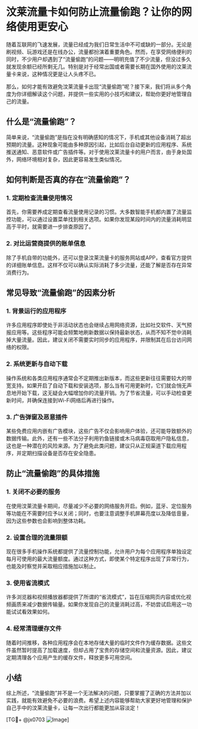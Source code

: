 # 汶莱流量卡如何防止流量偷跑？让你的网络使用更安心

随着互联网的飞速发展，流量已经成为我们日常生活中不可或缺的一部分。无论是刷视频、玩游戏还是在线办公，流量都扮演着重要角色。然而，在享受网络便利的同时，不少用户却遇到了“流量偷跑”的问题——明明充值了不少流量，但没过多久就发现余额已经所剩无几。特别是对于经常出国或者需要长期在国外使用的汶莱流量卡来说，这种情况更是让人头疼不已。

那么，如何才能有效避免汶莱流量卡出现“流量偷跑”呢？接下来，我们将从多个角度为你详细解读这个问题，并提供一些实用的小技巧和建议，帮助你更好地管理自己的流量。

## 什么是“流量偷跑”？

简单来说，“流量偷跑”是指在没有明确感知的情况下，手机或其他设备消耗了超出预期的流量。这种现象可能由多种原因引起，比如后台自动更新的应用程序、系统推送通知、恶意软件或广告插件等。对于使用汶莱流量卡的用户而言，由于身处国外，网络环境相对复杂，因此更容易发生类似情况。

## 如何判断是否真的存在“流量偷跑”？

### 1. 定期检查流量使用情况
首先，你需要养成定期查看流量使用记录的习惯。大多数智能手机都内置了流量监控功能，可以通过设置菜单找到相关选项。如果你发现某段时间内的流量消耗明显高于平时，就需要进一步排查原因了。

### 2. 对比运营商提供的账单信息
除了手机自带的功能外，还可以登录汶莱流量卡的服务网站或APP，查看官方提供的详细账单信息。这样不仅可以确认实际消耗了多少流量，还能了解是否存在异常消费行为。

## 常见导致“流量偷跑”的因素分析

### 1. 背景运行的应用程序
许多应用程序即使处于非活动状态也会继续占用网络资源，比如社交软件、天气预报应用等。这些程序可能会频繁地刷新数据以保持最新状态，从而不知不觉中消耗掉大量流量。因此，建议关闭不需要实时同步的应用程序，并限制其在后台访问网络的权限。

### 2. 系统更新与自动下载
操作系统和各类应用程序通常会不定期推出新版本，而这些更新往往需要较大的带宽支持。如果开启了自动下载和安装选项，那么当有可用更新时，它们就会悄无声息地开始下载，这无疑会大幅增加你的流量开销。为了节省流量，可以手动检查更新时间，并确保连接到Wi-Fi网络后再进行操作。

### 3. 广告弹窗及恶意插件
某些免费应用内嵌有广告模块，这些广告不仅会影响用户体验，还可能导致额外的数据传输。此外，还有一些不法分子利用钓鱼链接或木马病毒窃取用户隐私信息，这也是一种潜在的风险来源。为了避免此类问题，建议只从正规渠道下载应用程序，并定期扫描设备是否存在安全隐患。

## 防止“流量偷跑”的具体措施

### 1. 关闭不必要的服务
在使用汶莱流量卡期间，尽量减少不必要的网络服务开启。例如，蓝牙、定位服务等功能在不需要时应予以关闭；同时，也要注意调整手机屏幕亮度以及降低音量，因为这些参数也会影响到整体功耗。

### 2. 设置合理的流量限额
现在很多手机操作系统都提供了流量控制功能，允许用户为每个应用程序单独设定每月可使用的最大流量额度。通过这种方式，即使某个特定程序出现了异常行为，也能及时察觉并采取相应措施加以制止。

### 3. 使用省流模式
许多浏览器和视频播放器都提供了所谓的“省流模式”，旨在压缩网页内容或优化视频画质来减少数据传输量。如果你发现自己的流量消耗过高，不妨尝试启用这一功能试试看效果如何。

### 4. 经常清理缓存文件
随着时间推移，各种应用程序会在本地存储大量的临时文件作为缓存数据。这些文件虽然暂时提高了加载速度，但却占用了宝贵的存储空间和流量资源。因此，建议定期清理各个应用产生的缓存文件，释放更多可用空间。

## 小结

综上所述，“流量偷跑”并不是一个无法解决的问题，只要掌握了正确的方法并加以实践，就能有效避免不必要的浪费。希望上述内容能够帮助大家更好地管理和保护自己手中的汶莱流量卡，让每一次出行都能更加从容淡定！

[TG💪+ @jx0703 ![Image](https://github.com/user-attachments/assets/dbca1d08-cadb-493c-b0ec-ad6f7a83f270)]